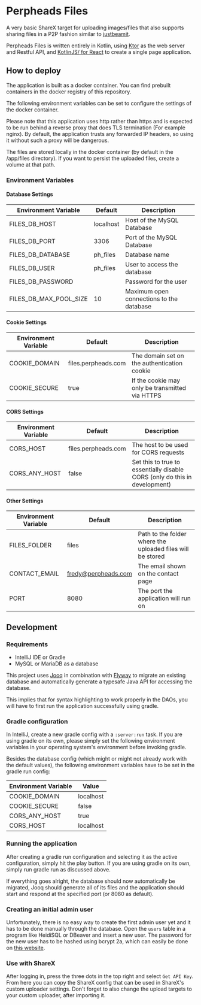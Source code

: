 # Perpheads Files

A very basic ShareX target for uploading images/files that also
supports sharing files in a P2P fashion similar to [justbeamit](https://justbeamit.com/).

Perpheads Files is written entirely in Kotlin, using [Ktor](https://ktor.io/) as the
web server and Restful API, and [KotlinJS/ for React](https://kotlinlang.org/docs/js-get-started.html)
to create a single page application.


## How to deploy

The application is built as a docker container.
You can find prebuilt containers in the docker registry
of this repository. 

The following environment variables can be set to configure the
settings of the docker container.

Please note that this application uses http rather than https and is expected
to be run behind a reverse proxy that does TLS termination (For example nginx).
By default, the application trusts any forwarded IP headers, so using it without
such a proxy will be dangerous.

The files are stored locally in the docker container (by default in the /app/files directory).
If you want to persist the uploaded files, create  a volume at that path.


### Environment Variables

#### Database Settings

| Environment Variable   | Default   | Description                              |
|------------------------|-----------|------------------------------------------|
| FILES_DB_HOST          | localhost | Host of the MySQL Database               |
| FILES_DB_PORT          | 3306      | Port of the MySQL Database               |
| FILES_DB_DATABASE      | ph_files  | Database name                            |
| FILES_DB_USER          | ph_files  | User to access the database              |
| FILES_DB_PASSWORD      |           | Password for the user                    |
| FILES_DB_MAX_POOL_SIZE | 10        | Maximum open connections to the database |

#### Cookie Settings

| Environment Variable | Default             | Description                                     |
|----------------------|---------------------|-------------------------------------------------|
| COOKIE_DOMAIN        | files.perpheads.com | The domain set on the authentication cookie     |
| COOKIE_SECURE        | true                | If the cookie may only be transmitted via HTTPS |


#### CORS Settings

| Environment Variable | Default             | Description                                                                |
|----------------------|---------------------|----------------------------------------------------------------------------|
| CORS_HOST            | files.perpheads.com | The host to be used for CORS requests                                      |
| CORS_ANY_HOST        | false               | Set this to true to essentially disable CORS (only do this in development) |

#### Other Settings

| Environment Variable | Default             | Description                                                |
|----------------------|---------------------|------------------------------------------------------------|
| FILES_FOLDER         | files               | Path to the folder where the uploaded files will be stored |
| CONTACT_EMAIL        | fredy@perpheads.com | The email shown on the contact page                        |
| PORT                 | 8080                | The port the application will run on                       |



## Development

### Requirements

- IntelliJ IDE or Gradle
- MySQL or MariaDB as a database

This project uses [Jooq](https://www.jooq.org/) in combination
with [Flyway](https://flywaydb.org/) to migrate an existing
database and automatically generate
a typesafe Java API for accessing the database.

This implies that for syntax highlighting to work properly in the
DAOs, you will have to first run the application successfully using gradle.


### Gradle configuration
In IntelliJ, create a new gradle config with a ``:server:run`` task.
If you are using gradle on its own, please simply set the following environment variables
in your operating system's environment before invoking gradle.

Besides the database config (which might or might not already work with the default values),
the following environment variables have to be set in the gradle run config:

| Environment Variable | Value     |
|----------------------|-----------|
| COOKIE_DOMAIN        | localhost |
| COOKIE_SECURE        | false     |
| CORS_ANY_HOST        | true      |
| CORS_HOST            | localhost |


### Running the application

After creating a gradle run configuration and selecting it as
the active configuration, simply hit the play button.
If you are using gradle on its own, simply run gradle run as discussed above.


If everything goes alright, the database should now automatically
be migrated, Jooq should generate all of its files and the application should start
and respond at the specified port (or 8080 as default).


### Creating an initial admin user

Unfortunately, there is no easy way to create the first admin user yet and
it has to be done manually through the database.
Open the ``users`` table in a program like HeidiSQL or DBeaver and
insert a new user.
The password for the new user has to be hashed using bcrypt 2a,
which can easily be done on [this website](https://www.browserling.com/tools/bcrypt).

### Use with ShareX

After logging in, press the three dots in the top right and select
```Get API Key```. From here you can copy the ShareX config
that can be used in ShareX's custom uploader settings.
Don't forget to also change the upload targets to
your custom uploader, after importing it.